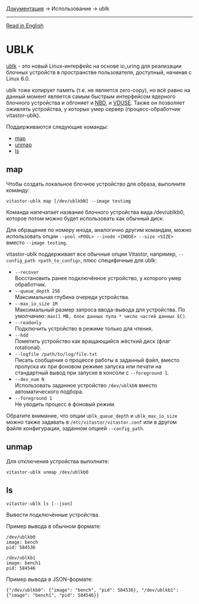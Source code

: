 [Документация](../../README-ru.md#документация) → Использование → ublk

-----

[Read in English](ublk.en.md)

# UBLK

[ublk](https://docs.kernel.org/block/ublk.html) - это новый Linux-интерфейс на основе io_uring
для реализации блочных устройств в пространстве пользователя, доступный, начиная с Linux 6.0.

ublk тоже копирует память (т.е. не является zero-copy), но всё равно на данный момент является
самым быстрым интерфейсом ядерного блочного устройства и обгоняет и [NBD](nbd.ru.md), и [VDUSE](qemu.ru.md#vduse).
Также он позволяет оживлять устройства, у которых умер сервер (процесс-обработчик vitastor-ublk).

Поддерживаются следующие команды:

- [map](#map)
- [unmap](#unmap)
- [ls](#ls)

## map

Чтобы создать локальное блочное устройство для образа, выполните команду:

```
vitastor-ublk map [/dev/ublkbN] --image testimg
```

Команда напечатает название блочного устройства вида /dev/ublkb0, которое потом можно
будет использовать как обычный диск.

Для обращения по номеру инода, аналогично другим командам, можно использовать опции
`--pool <POOL> --inode <INODE> --size <SIZE>` вместо `--image testimg`.

vitastor-ublk поддерживает все обычные опции Vitastor, например, `--config_path <path_to_config>`,
плюс специфичные для ublk:

* `--recover` \
  Восстановить ранее подключённое устройство, у которого умер обработчик.
* `--queue_depth 256` \
  Максимальная глубина очереди устройства.
* `--max_io_size 1M` \
  Максимальный размер запроса ввода-вывода для устройства. По умолчанию: `max(1 MB, блок данных пула * число частей данных EC)`.
* `--readonly` \
  Подключить устройство в режиме только для чтения.
* `--hdd` \
  Пометить устройство как вращающийся жёсткий диск (флаг rotational).
* `--logfile /path/to/log/file.txt` \
  Писать сообщения о процессе работы в заданный файл, вместо пропуска их
  при фоновом режиме запуска или печати на стандартный вывод при запуске
  в консоли с `--foreground 1`.
* `--dev_num N` \
  Использовать заданное устройство `/dev/ublkbN` вместо автоматического подбора.
* `--foreground 1` \
  Не уводить процесс в фоновый режим.

Обратите внимание, что опции `ublk_queue_depth` и `ublk_max_io_size` можно
также задавать в `/etc/vitastor/vitastor.conf` или в другом файле конфигурации,
заданном опцией `--config_path`.

## unmap

Для отключения устройства выполните:

```
vitastor-ublk unmap /dev/ublkb0
```

## ls

```
vitastor-ublk ls [--json]
```

Вывести подключённые устройства.

Пример вывода в обычном формате:

```
/dev/ublkb0
image: bench
pid: 584536

/dev/ublkb1
image: bench1
pid: 584546
```

Пример вывода в JSON-формате:

```
{"/dev/ublkb0": {"image": "bench", "pid": 584536}, "/dev/ublkb1": {"image": "bench1", "pid": 584546}}
```
